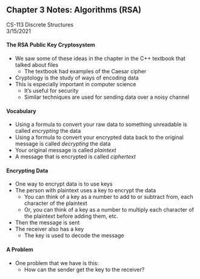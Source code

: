 ## Chapter 3 Notes: Algorithms (RSA)
CS-113 Discrete Structures  
3/15/2021

#### The RSA Public Key Cryptosystem
- We saw some of these ideas in the chapter in the C++ textbook that talked about files
  - The textbook had examples of the Caesar cipher
- Cryptology is the study of ways of encoding data
- This is especially important in computer science
  - It’s useful for security
  - Similar techniques are used for sending data over a noisy channel
  
#### Vocabulary
- Using a formula to convert your raw data to something unreadable is called _encrypting_ the data
- Using a formula to convert your encrypted data back to the original message is called _decrypting_ the data
- Your original message is called _plaintext_
- A message that is encrypted is called _ciphertext_

#### Encrypting Data
- One way to encrypt data is to use keys
- The person with plaintext uses a key to encrypt the data
  - You can think of a key as a number to add to or subtract from, each character of the plaintext
  - Or, you can think of a key as a number to multiply each character of the plaintext before adding them, etc.
- Then the message is sent
- The receiver also has a key
  - The key is used to decode the message
  
#### A Problem
- One problem that we have is this:
  - How can the sender get the key to the receiver?
